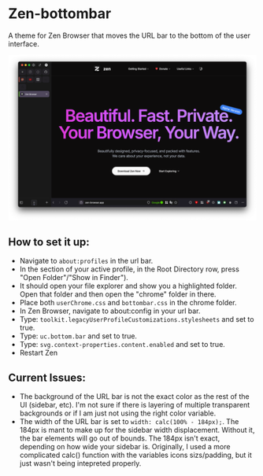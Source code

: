 # Zen-bottombar
A theme for Zen Browser that moves the URL bar to the bottom of the user interface.

![Screenshot of interface with them theme enabled.](https://github.com/sprokolopolis/Zen-bottombar/blob/main/bottombar.png)

## How to set it up:
* Navigate to `about:profiles` in the url bar.
* In the section of your active profile, in the Root Directory row, press "Open Folder"/"Show in Finder").
* It should open your file explorer and show you a highlighted folder. Open that folder and then open the "chrome" folder in there.
* Place both `userChrome.css` and `bottombar.css` in the chrome folder.
* In Zen Browser, navigate to about:config in your url bar.
* Type: `toolkit.legacyUserProfileCustomizations.stylesheets` and set to true.
* Type: `uc.bottom.bar` and set to true.
* Type: `svg.context-properties.content.enabled` and set to true.
* Restart Zen

## Current Issues:
* The background of the URL bar is not the exact color as the rest of the UI (sidebar, etc). I'm not sure if there is layering of multiple transparent backgrounds or if I am just not using the right color variable.
* The width of the URL bar is set to `width: calc(100% - 184px);`. The 184px  is mant to make up for the sidebar width displacement. Without it, the bar elements will go out of bounds. The 184px isn't exact, depending on how wide your sidebar is. Originally, I used a more complicated calc() function with the variables icons sizs/padding, but it just wasn't being intepreted properly.
